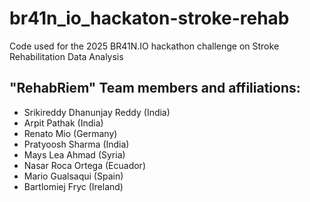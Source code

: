 # br41n_io_hackaton-stroke-rehab
 Code used for the 2025 BR41N.IO hackathon challenge on Stroke Rehabilitation Data Analysis

## "RehabRiem" Team members and affiliations:

- Srikireddy Dhanunjay Reddy (India)
- Arpit Pathak (India)
- Renato Mio (Germany)
- Pratyoosh Sharma (India)
- Mays Lea Ahmad (Syria)
- Nasar Roca Ortega (Ecuador)
- Mario Gualsaqui (Spain)
- Bartlomiej Fryc (Ireland)


